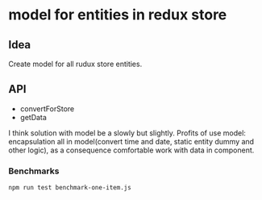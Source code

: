 model for entities in redux store
=

## Idea
Create model for all rudux store entities.

## API
- convertForStore
- getData

I think solution with model be a slowly but slightly.
Profits of use model: encapsulation all in model(convert time and date, static entity dummy and other logic), as a consequence comfortable work with data in component.

### Benchmarks
```
npm run test benchmark-one-item.js
```
